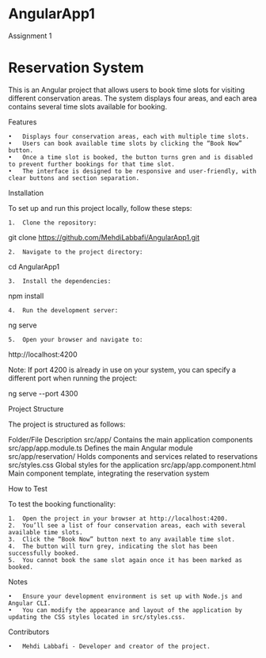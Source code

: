 # AngularApp1
Assignment 1




# Reservation System

This is an Angular project that allows users to book time slots for visiting different conservation areas. The system displays four areas, and each area contains several time slots available for booking.

Features

	•	Displays four conservation areas, each with multiple time slots.
	•	Users can book available time slots by clicking the “Book Now” button.
	•	Once a time slot is booked, the button turns gren and is disabled to prevent further bookings for that time slot.
	•	The interface is designed to be responsive and user-friendly, with clear buttons and section separation.

Installation

To set up and run this project locally, follow these steps:

	1.	Clone the repository:

git clone https://github.com/MehdiLabbafi/AngularApp1.git


	2.	Navigate to the project directory:

cd AngularApp1


	3.	Install the dependencies:

npm install


	4.	Run the development server:

ng serve


	5.	Open your browser and navigate to:

http://localhost:4200

Note: If port 4200 is already in use on your system, you can specify a different port when running the project:

ng serve --port 4300



Project Structure

The project is structured as follows:

Folder/File	Description
src/app/	Contains the main application components
src/app/app.module.ts	Defines the main Angular module
src/app/reservation/	Holds components and services related to reservations
src/styles.css	Global styles for the application
src/app/app.component.html	Main component template, integrating the reservation system

How to Test

To test the booking functionality:

	1.	Open the project in your browser at http://localhost:4200.
	2.	You’ll see a list of four conservation areas, each with several available time slots.
	3.	Click the “Book Now” button next to any available time slot.
	4.	The button will turn grey, indicating the slot has been successfully booked.
	5.	You cannot book the same slot again once it has been marked as booked.

Notes

	•	Ensure your development environment is set up with Node.js and Angular CLI.
	•	You can modify the appearance and layout of the application by updating the CSS styles located in src/styles.css.

Contributors

	•	Mehdi Labbafi - Developer and creator of the project.


